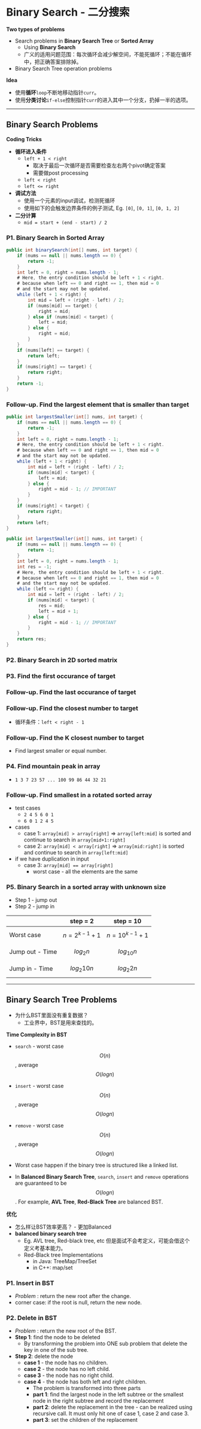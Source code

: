 <extoc></extoc>

# Binary Search - 二分搜索

__Two types of problems__

- Search problems in **Binary Search Tree** or **Sorted Array**
    - Using **Binary Search**
    - 广义的适用问题范围：每次循环会减少解空间，不能死循环；不能在循环中，把正确答案排除掉。
- Binary Search Tree operation problems

__Idea__

- 使用**循环**`loop`不断地移动指针`curr`。
- 使用**分类讨论**`if-else`控制指针`curr`的进入其中一个分支，扔掉一半的选项。

-----
## Binary Search Problems

__Coding Tricks__

- __循环进入条件__
    - `left + 1 < right`
        - 取决于最后一次循环是否需要检查左右两个pivot确定答案
        - 需要做post processing
    - `left < right`
    - `left <= right`
- __调试方法__
    - 使用一个元素的input调试，检测死循环
    - 使用如下的会触发边界条件的例子测试, Eg. `[0]`, `[0, 1]`, `[0, 1, 2]`
- __二分计算__
    - `mid = start + (end - start) / 2`

### P1. Binary Search in Sorted Array

```java
public int binarySearch(int[] nums, int target) {
    if (nums == null || nums.length == 0) {
        return -1;
    }
    int left = 0, right = nums.length - 1;
    # Here, the entry condition should be left + 1 < right.
    # because when left == 0 and right == 1, then mid = 0
    # and the start may not be updated.
    while (left + 1 < right) {
        int mid = left + (right - left) / 2;
        if (nums[mid] == target) {
            right = mid;
        } else if (nums[mid] < target) {
            left = mid;
        } else {
            right = mid;
        }
    }
    if (nums[left] == target) {
        return left;
    }
    if (nums[right] == target) {
        return right;
    }
    return -1;
}
```

### Follow-up. Find the largest element that is smaller than target

```java
public int largestSmaller(int[] nums, int target) {
    if (nums == null || nums.length == 0) {
        return -1;
    }
    int left = 0, right = nums.length - 1;
    # Here, the entry condition should be left + 1 < right.
    # because when left == 0 and right == 1, then mid = 0
    # and the start may not be updated.
    while (left + 1 < right) {
        int mid = left + (right - left) / 2;
        if (nums[mid] < target) {
            left = mid;
        } else {
            right = mid - 1; // IMPORTANT
        }
    }
    if (nums[right] < target) {
        return right;
    }
    return left;
}
```

```java
public int largestSmaller(int[] nums, int target) {
    if (nums == null || nums.length == 0) {
        return -1;
    }
    int left = 0, right = nums.length - 1;
    int res = -1;
    # Here, the entry condition should be left + 1 < right.
    # because when left == 0 and right == 1, then mid = 0
    # and the start may not be updated.
    while (left <= right) {
        int mid = left + (right - left) / 2;
        if (nums[mid] < target) {
            res = mid;
            left = mid + 1;
        } else {
            right = mid - 1; // IMPORTANT
        }
    }
    return res;
}
```

### P2. Binary Search in 2D sorted matrix

### P3. Find the first occurance of target

### Follow-up. Find the last occurance of target

### Follow-up. Find the closest number to target
- 循环条件：`left < right - 1`

### Follow-up. Find the K closest number to target
- Find largest smaller or equal number.

### P4. Find mountain peak in array
- `1 3 7 23 57 ... 100 99 86 44 32 21`

### Follow-up. Find smallest in a rotated sorted array

- test cases
    - `2 4 5 6 0 1`
    - `6 0 1 2 4 5`
- cases
    - case 1: `array[mid] > array[right]` => `array[left:mid]` is sorted and continue to search in `array[mid+1:right]`
    - case 2: `array[mid] < array[right]` => `array[mid:right]` is sorted and continue to search in `array[left:mid]`
- if we have duplication in input
    - case 3: `array[mid] == array[right]`
        - worst case - all the elements are the same

### P5. Binary Search in a sorted array with unknown size
- Step 1 - jump out
- Step 2 - jump in

| | step = 2 | step = 10 |
|----|----|----|
| Worst case | $$n=2^{k-1}+1$$ | $$n=10^{k-1}+1$$ |
| Jump out - Time | $$log_{2}n$$ | $$log_{10}n$$ |
| Jump in - Time | $$log_{2}10n$$ | $$log_{2}2n$$ |


-----
## Binary Search Tree Problems

- 为什么BST里面没有重复数据？
    - 工业界中，BST是用来查找的。

__Time Complexity in BST__

- `search` - worst case $$O(n)$$, average $$O(logn)$$
- `insert` - worst case $$O(n)$$, average $$O(logn)$$
- `remove` - worst case $$O(n)$$, average $$O(logn)$$

- Worst case happen if the binary tree is structured like a linked list.
- In **Balanced Binary Search Tree**, `search`, `insert` and `remove` operations are guaranteed to be $$O(logn)$$. For example, **AVL Tree**, **Red-Black Tree** are balanced BST.

__优化__

- 怎么样让BST效率更高？ - 更加Balanced
- **balanced binary search tree**
    - Eg. AVL tree, Red-black tree, etc 但是面试不会考定义，可能会借这个定义考基本能力。
    - Red-Black tree Implementations
        - in Java: TreeMap/TreeSet
        - in C++: map/set

### P1. Insert in BST
- *Problem* : return the new root after the change.
- corner case: if the root is null, return the new node.

### P2. Delete in BST
- *Problem* : return the new root of the BST.
- **Step 1**: find the node to be deleted
    - By transforming the problem into ONE sub problem that delete the key in one of the sub tree.
- **Step 2**: delete the node
    - **case 1** - the node has no children.
    - **case 2** - the node has no left child.
    - **case 3** - the node has no right child.
    - **case 4** - the node has both left and right children.
        - The problem is transformed into three parts
        - **part 1**: find the largest node in the left subtree or the smallest node in the right subtree and record the replacement
        - **part 2**: delete the replacement in the tree - can be realized using recursive call. It must only hit one of case 1, case 2 and case 3.
        - **part 3**: set the children of the replacement